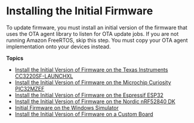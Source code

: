 # Installing the Initial Firmware<a name="dg-ota-initial-firmware"></a>

To update firmware, you must install an initial version of the firmware that uses the OTA agent library to listen for OTA update jobs\. If you are not running Amazon FreeRTOS, skip this step\. You must copy your OTA agent implementation onto your devices instead\.

**Topics**
+ [Install the Initial Version of Firmware on the Texas Instruments CC3220SF\-LAUNCHXL](burn-initial-firmware-ti.md)
+ [Install the Initial Version of Firmware on the Microchip Curiosity PIC32MZEF](burn-initial-firmware-microchip.md)
+ [Install the Initial Version of Firmware on the Espressif ESP32](burn-initial-firmware-esp.md)
+ [Install the Initial Version of Firmware on the Nordic nRF52840 DK](burn-initial-firmware-nordic.md)
+ [Initial Firmware on the Windows Simulator](burn-initial-firmware-windows.md)
+ [Install the Initial Version of Firmware on a Custom Board](burn-initial-firmware-other.md)